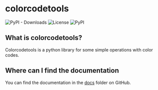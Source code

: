 # colorcodetools

![PyPI - Downloads](https://img.shields.io/pypi/dd/colorcodetools?style=flat-square) ![License](https://img.shields.io/github/license/TheKeineAhnung/colorcodetools?style=flat-square) 
![PyPI](https://img.shields.io/pypi/v/colorcodetools?style=flat-square)

## What is colorcodetools?
Colorcodetools is a python library for some simple operations with color codes.

## Where can I find the documentation
You can find the documentation in the [docs](https://github.com/TheKeineAhnung/colorcodetools/tree/main/docs) folder on GitHub.
